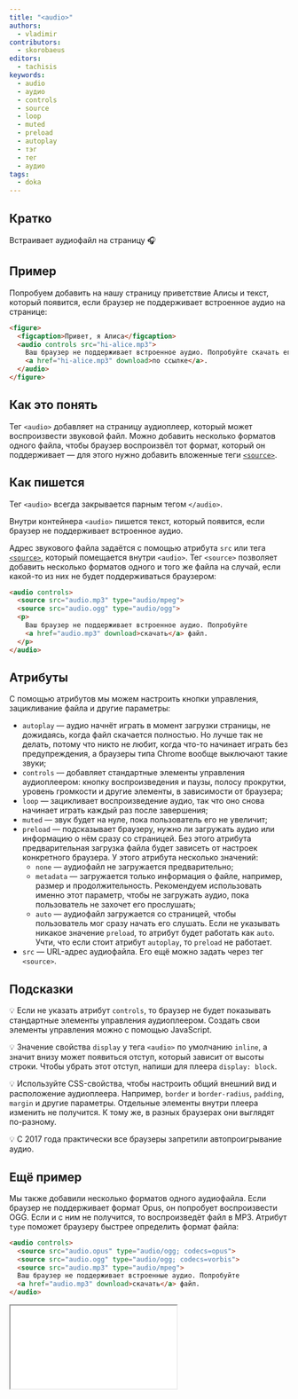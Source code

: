 ```yaml
---
title: "<audio>"
authors:
  - vladimir
contributors:
  - skorobaeus
editors:
  - tachisis
keywords:
  - audio
  - аудио
  - controls
  - source
  - loop
  - muted
  - preload
  - autoplay
  - тэг
  - тег
  - аудио
tags:
  - doka
---
```


## Кратко

Встраивает аудиофайл на страницу 🎧

## Пример

Попробуем добавить на нашу страницу приветствие Алисы и текст, который появится, если браузер не поддерживает встроенное аудио на странице:

```html
<figure>
  <figcaption>Привет, я Алиса</figcaption>
  <audio controls src="hi-alice.mp3">
    Ваш браузер не поддерживает встроенное аудио. Попробуйте скачать его
    <a href="hi-alice.mp3" download>по ссылке</a>.
  </audio>
</figure>
```

## Как это понять

Тег `<audio>` добавляет на страницу аудиоплеер, который может воспроизвести звуковой файл. Можно добавить несколько форматов одного файла, чтобы браузер воспроизвёл тот формат, который он поддерживает — для этого нужно добавить вложенные теги [`<source>`](/html/source).

## Как пишется

Тег `<audio>` всегда закрывается парным тегом `</audio>`.

Внутри контейнера `<audio>` пишется текст, который появится, если браузер не поддерживает встроенное аудио.

Адрес звукового файла задаётся с помощью атрибута `src` или тега [`<source>`](/html/source), который помещается внутри `<audio>`. Тег `<source>` позволяет добавить несколько форматов одного и того же файла на случай, если какой-то из них не будет поддерживаться браузером:

```html
<audio controls>
  <source src="audio.mp3" type="audio/mpeg">
  <source src="audio.ogg" type="audio/ogg">
  <p>
    Ваш браузер не поддерживает встроенное аудио. Попробуйте
    <a href="audio.mp3" download>скачать</a> файл.
  </p>
</audio>
```

## Атрибуты

С помощью атрибутов мы можем настроить кнопки управления, зацикливание файла и другие параметры:

- `autoplay` — аудио начнёт играть в момент загрузки страницы, не дожидаясь, когда файл скачается полностью. Но лучше так не делать, потому что никто не любит, когда что-то начинает играть без предупреждения, а браузеры типа Chrome вообще выключают такие звуки;
- `controls` — добавляет стандартные элементы управления аудиоплеером: кнопку воспроизведения и паузы, полосу прокрутки, уровень громкости и другие элементы, в зависимости от браузера;
- `loop` — зацикливает воспроизведение аудио, так что оно снова начинает играть каждый раз после завершения;
- `muted` — звук будет на нуле, пока пользователь его не увеличит;
- `preload` — подсказывает браузеру, нужно ли загружать аудио или информацию о нём сразу со страницей. Без этого атрибута предварительная загрузка файла будет зависеть от настроек конкретного браузера. У этого атрибута несколько значений:
  - `none` — аудиофайл не загружается предварительно;
  - `metadata` — загружается только информация о файле, например, размер и продолжительность. Рекомендуем использовать именно этот параметр, чтобы не загружать аудио, пока пользователь не захочет его прослушать;
  - `auto` — аудиофайл загружается со страницей, чтобы пользователь мог сразу начать его слушать. Если не указывать никакое значение `preload`, то атрибут будет работать как `auto`. Учти, что если стоит атрибут `autoplay`, то `preload` не работает.
- `src` — URL-адрес аудиофайла. Его ещё можно задать через тег `<source>`.

## Подсказки

💡 Если не указать атрибут `controls`, то браузер не будет показывать стандартные элементы управления аудиоплеером. Создать свои элементы управления можно с помощью JavaScript.

💡 Значение свойства `display` у тега `<audio>` по умолчанию `inline`, а значит внизу может появиться отступ, который зависит от высоты строки. Чтобы убрать этот отступ, напиши для плеера `display: block`.

💡 Используйте CSS-свойства, чтобы настроить общий внешний вид и расположение аудиоплеера. Например, `border` и `border-radius`, `padding`, `margin` и другие параметры. Отдельные элементы внутри плеера изменить не получится. К тому же, в разных браузерах они выглядят по-разному.

💡 С 2017 года практически все браузеры запретили автопроигрывание аудио.

## Ещё пример

Мы также добавили несколько форматов одного аудиофайла. Если браузер не поддерживает формат Opus, он попробует воспроизвести OGG. Если и с ним не получится, то воспроизведёт файл в MP3. Атрибут `type` поможет браузеру быстрее определить формат файла:

```html
<audio controls>
  <source src="audio.opus" type="audio/ogg; codecs=opus">
  <source src="audio.ogg" type="audio/ogg; codecs=vorbis">
  <source src="audio.mp3" type="audio/mpeg">
  Ваш браузер не поддерживает встроенные аудио. Попробуйте
  <a href="audio.mp3" download>скачать</a> файл.
</audio>
```

<iframe title="Аудио — <audio> — Дока" src="demos/audio/index.html" allow="autoplay"></iframe>
